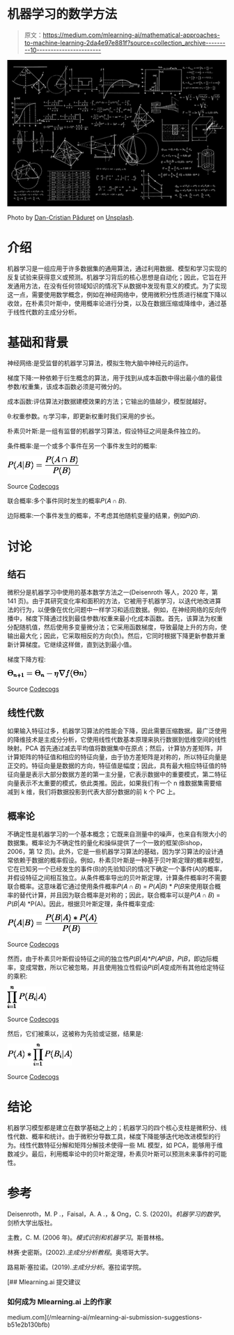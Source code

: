 # 机器学习的数学方法

> 原文：<https://medium.com/mlearning-ai/mathematical-approaches-to-machine-learning-2da4e97e881f?source=collection_archive---------10----------------------->

![](img/eda81c76230b77b5fb4aba9315f22423.png)

Photo by [Dan-Cristian Pădureț](https://unsplash.com/@dancristianpaduret) on [Unsplash](https://unsplash.com/photos/h3kuhYUCE9A).

# 介绍

机器学习是一组应用于许多数据集的通用算法，通过利用数据、模型和学习实现的反复试验来获得意义或预测。机器学习背后的核心思想是自动化；因此，它旨在开发通用方法，在没有任何领域知识的情况下从数据中发现有意义的模式。为了实现这一点，需要使用数学概念，例如在神经网络中，使用微积分性质进行梯度下降以收敛，在朴素贝叶斯中，使用概率论进行分类，以及在数据压缩或降维中，通过基于线性代数的主成分分析。

# 基础和背景

神经网络:是受监督的机器学习算法，模拟生物大脑中神经元的运作。

梯度下降:一种依赖于衍生概念的算法，用于找到从成本函数中得出最小值的最佳参数/权重集，该成本函数必须是可微分的。

成本函数:评估算法对数据建模效果的方法；它输出的值越少，模型就越好。

θ:权重参数。η:学习率，即更新权重时我们采用的步长。

朴素贝叶斯:是一组有监督的机器学习算法，假设特征之间是条件独立的。

条件概率:是一个或多个事件在另一个事件发生时的概率:

![](img/209d2774c4f4e5763eac7d858f47f12e.png)

Source [Codecogs](https://latex.codecogs.com/)

联合概率:多个事件同时发生的概率𝑃(𝐴 ∩ 𝐵).

边际概率:一个事件发生的概率，不考虑其他随机变量的结果，例如𝑃(𝐵).

# 讨论

## 结石

微积分是机器学习中使用的基本数学方法之一(Deisenroth 等人，2020 年，第 141 页)。由于其研究变化率和面积的方法，它被用于机器学习，以迭代地改进算法的行为，以便像在优化问题中一样学习和适应数据。例如，在神经网络的反向传播中，梯度下降通过找到最佳参数/权重来最小化成本函数。首先，该算法为权重分配随机值，然后使用多变量微分法；它采用函数梯度，导致最陡上升的方向，使输出最大化；因此，它采取相反的方向(负)。然后，它同时根据下降更新参数并重新计算梯度。它继续这样做，直到达到最小值。

梯度下降方程:

![](img/95401e8ddc74ea63bd10897c9627b399.png)

Source [Codecogs](https://latex.codecogs.com/)

## 线性代数

如果输入特征过多，机器学习算法的性能会下降，因此需要压缩数据。最广泛使用的降维技术是主成分分析，它使用线性代数基本原理来执行数据到低维空间的线性映射。PCA 首先通过减去平均值将数据集中在原点；然后，计算协方差矩阵，并计算矩阵的特征值和相应的特征向量，由于协方差矩阵是对称的，所以特征向量是正交的。特征向量是数据的方向，特征值是幅度；因此，具有最大相应特征值的特征向量是表示大部分数据方差的第一主分量，它表示数据中的重要模式，第二特征向量表示不太重要的模式，依此类推。因此，如果我们有一个 n 维数据集需要缩减到 k 维，我们将数据投影到代表大部分数据的前 k 个 PC 上。

## 概率论

不确定性是机器学习的一个基本概念；它既来自测量中的噪声，也来自有限大小的数据集。概率论为不确定性的量化和操纵提供了一个一致的框架(Bishop，2006，第 12 页)。此外，它是一些机器学习算法的基础，因为学习算法的设计通常依赖于数据的概率假设。例如，朴素贝叶斯是一种基于贝叶斯定理的概率模型，它在已知另一个已经发生的事件(B)的先验知识的情况下确定一个事件(A)的概率，并假设特征之间相互独立。从条件概率导出的贝叶斯定理，计算条件概率时不需要联合概率。这意味着它通过使用条件概率𝑃(𝐴 ∩ 𝐵) = 𝑃(𝐴|𝐵) * 𝑃(𝐵来使用联合概率的替代计算，并且因为联合概率是对称的；因此，联合概率可以是𝑃(𝐴 ∩ 𝐵) = 𝑃(𝐵|𝐴) *P(A)。因此，根据贝叶斯定理，条件概率变成:

![](img/25e5a278c35171a8f2076c02c0f58615.png)

Source [Codecogs](https://latex.codecogs.com/)

然而，由于朴素贝叶斯假设特征之间的独立性𝑃(𝐵|𝐴)*𝑃(𝐴𝑃(𝐵，𝑃(𝐵，即边际概率，变成常数，所以它被忽略，并且使用独立性假设𝑃(𝐵|𝐴变成所有其他给定特征的乘积:

![](img/debd2a0221fe60bb25d9dbb3b5469861.png)

Source [Codecogs](https://latex.codecogs.com/)

然后，它们被乘以，这被称为先验或证据，结果是:

![](img/408bea8e9ce90ae1cacce3a9752f47c2.png)

Source [Codecogs](https://latex.codecogs.com/)

# 结论

机器学习模型都是建立在数学基础之上的；机器学习的四个核心支柱是微积分、线性代数、概率和统计。由于微积分导数工具，梯度下降能够迭代地改进模型的行为。线性代数特征分解和矩阵分解技术使得一些 ML 模型，如 PCA，能够用于维数减少。最后，利用概率论中的贝叶斯定理，朴素贝叶斯可以预测未来事件的可能性。

# 参考

Deisenroth，M. P .，Faisal，A. A .，& Ong，C. S. (2020)。*机器学习的数学*。剑桥大学出版社。

主教，C. M. (2006 年)。*模式识别和机器学习*。斯普林格。

林赛·史密斯。(2002).*主成分分析教程*。奥塔哥大学。

路易斯·塞拉诺。(2019).*主成分分析*。塞拉诺学院。

[](/mlearning-ai/mlearning-ai-submission-suggestions-b51e2b130bfb) [## Mlearning.ai 提交建议

### 如何成为 Mlearning.ai 上的作家

medium.com](/mlearning-ai/mlearning-ai-submission-suggestions-b51e2b130bfb)